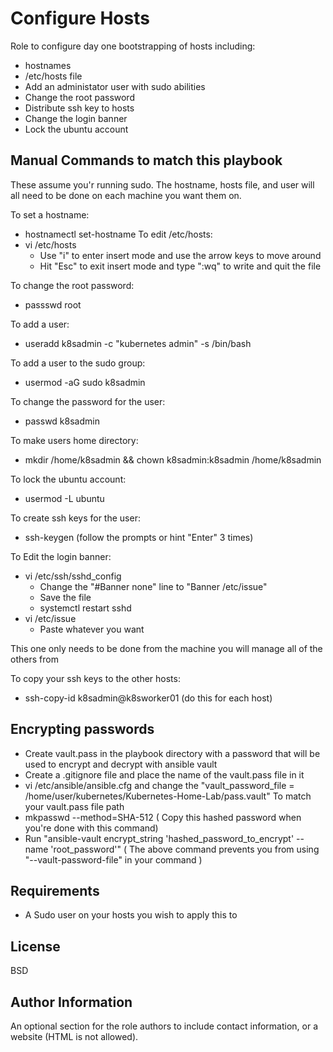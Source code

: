 Configure Hosts
=========
Role to configure day one bootstrapping of hosts including:

- hostnames
- /etc/hosts file
- Add an administator user with sudo abilities
- Change the root password
- Distribute ssh key to hosts
- Change the login banner
- Lock the ubuntu account

Manual Commands to match this playbook
-------------
These assume you'r running sudo. The hostname, hosts file, and user will all need to be done on each machine you want them on. 

To set a hostname: 
- hostnamectl set-hostname
To edit /etc/hosts: 
- vi /etc/hosts
  * Use "i" to enter insert mode and use the arrow keys to move around
  * Hit "Esc" to exit insert mode and type ":wq" to write and quit the file

To change the root password: 
- passswd root

To add a user: 
- useradd k8sadmin -c "kubernetes admin" -s /bin/bash

To add a user to the sudo group:
- usermod -aG sudo k8sadmin

To change the password for the user:
- passwd k8sadmin

To make users home directory:
- mkdir /home/k8sadmin && chown k8sadmin:k8sadmin /home/k8sadmin

To lock the ubuntu account:
- usermod -L ubuntu

To create ssh keys for the user:
- ssh-keygen (follow the prompts or hint "Enter" 3 times)

To Edit the login banner:
- vi /etc/ssh/sshd_config
  - Change the "#Banner none" line to "Banner /etc/issue"
  - Save the file
  - systemctl restart sshd
- vi /etc/issue
  - Paste whatever you want

This one only needs to be done from the machine you will manage all of the others from

To copy your ssh keys to the other hosts:
- ssh-copy-id k8sadmin@k8sworker01 (do this for each host)

Encrypting passwords
------------

* Create vault.pass in the playbook directory with a password that will be used to encrypt and decrypt with ansible vault
* Create a .gitignore file and place the name of the vault.pass file in it
* vi /etc/ansible/ansible.cfg and change the "vault_password_file = /home/user/kubernetes/Kubernetes-Home-Lab/pass.vault" To match your vault.pass file path
* mkpasswd --method=SHA-512 ( Copy this hashed password when you're done with this command) 
* Run "ansible-vault encrypt_string 'hashed_password_to_encrypt' --name 'root_password'" ( The above command prevents you from using "--vault-password-file" in your command )


Requirements
------------

- A Sudo user on your hosts you wish to apply this to


License
-------

BSD

Author Information
------------------

An optional section for the role authors to include contact information, or a website (HTML is not allowed).
